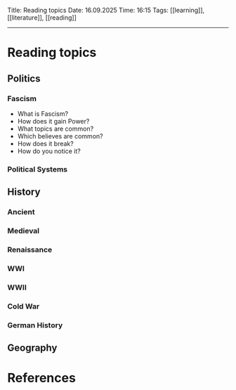 Title: Reading topics
Date: 16.09.2025
Time: 16:15
Tags: [[learning]], [[literature]], [[reading]]

---
# Reading topics

## Politics
### Fascism 
- What is Fascism?
- How does it gain Power?
- What topics are common?
- Which believes are common?
- How does it break?
- How do you notice it?

### Political Systems



## History

### Ancient

### Medieval

### Renaissance

### WWI

### WWII

### Cold War

### German History

## Geography

## 

# References